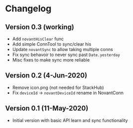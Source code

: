 # Changelog

## Version 0.3 (working)
* Add `novantHisClear` func
* Add simple ConnTool to sync/clear his
* Update `novantSync` to allow taking multiple conns
* Fix sync behavoir to never sync past `Date.yesterday`
* Misc fixes to make sync more reliable

## Version 0.2 (4-Jun-2020)
* Remove icon.png (not needed for StackHub)
* Fix `deviceId` -> `novantDeviceId` rename in NovantConn

## Version 0.1 (11-May-2020)
* Initial version with basic API learn and sync functionality